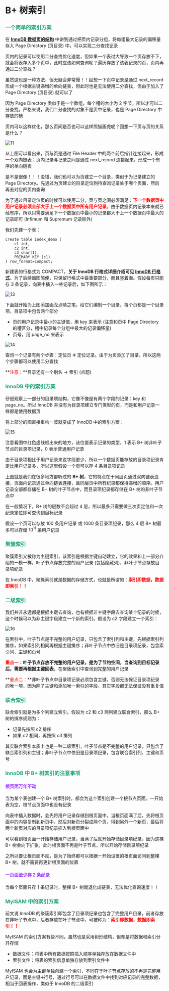 # B+ 树索引

### <font color=#1FA774>一个简单的索引方案</font>

在 **[InnoDB 数据页的结构](./InnoDB数据页的结构.html)** 中讲到通过把页内记录分组，将每组最大记录的偏移量存入 Page Directory (页目录) 中，可以实现二分查找记录

页内的记录可以使用二分查找优化速度，但如果一个表过大导致一个页存放不下，就会将表存入多个页中，此时应该如何查询呢？遍历存放了该表记录的页，页内再通过二分查找？

虽然这也是一种方法，但无疑会非常慢！！回想一下页中记录是通过 next_record 形成一个根据主键递增的单向链表，但此时也是无法使用二分查找，但由于加入了 Page Directory (页目录) 就可以了

因为 Page Directory 类似于是一个数组，每个槽的大小为 2 字节，所以才可以二分查找。严格来说，我们二分查找的对象不是页中记录，也是 Page Directory 中存放的槽

页内可以这样优化，那么页间是否也可以这样照猫画虎呢？回想一下页与页的关系是什么？

![11](https://cdn.jsdelivr.net/gh/LFool/new-image-hosting@master/20230427/0248471682534927DHZF6A11.svg)

从上图可以看出来，页与页是通过 File Header 中的两个前后指针连接起来，形成一个双向链表；页内记录与记录之间是通过 next_record 连接起来，形成一个有序的单向链表

是不是很像！！！没错，我们也可以为页建立一个目录，类似于为记录建立的 Page Directory。先通过为页建立的目录定位到待查询记录处于哪个页面，然后再去对应的页内查询

为了通过目录定位页的时候可以使用二分，页与页之间必须满足：**<font color='red'>下一个数据页中用户记录必须全部大于上一个数据页中所有用户记录</font>**。由于数据页内记录本来就已经有序，所以只需要满足下一个数据页中最小的记录都大于上一个数据页中最大的记录即可 (Infimum 和 Supremum 记录除外)

我们先建一个表：

```mysql
create table index_demo (
    c1 int,
    c2 int,
    c3 char(1),
    PRIMARY KEY (c1)
) row_format=compact;
```

新建表的行格式为 COMPACT，**关于 InnoDB 行格式详细介绍可见 [InnoDB 行格式](./InnoDB记录的存储结构.html#innodb-行格式)**。为了后续画图简便，只保留行格式中最重要部分，而且竖着画。假设每页只能存 3 条记录，向表中插入一些记录后，如下图所示：

![13](https://cdn.jsdelivr.net/gh/LFool/new-image-hosting@master/20230427/2133541682602434mTlRrb13.svg)

下面就开始为上图添加画龙点睛之笔，给它们编制一个目录，每个页都是一个目录项，目录项中包含两个部分

- 页的用户记录中最小的主键值，用 key 来表示 (注意和页中 Page Directory 的槽区分，槽中记录每个分组中最大的记录偏移量)
- 页号，用 page_no 来表示

![14](https://cdn.jsdelivr.net/gh/LFool/new-image-hosting@master/20230427/2134261682602466gk7xuN14.svg)

查询一个记录有两个步骤：定位页 ➕ 定位记录。由于为页添加了目录，所以这两个步骤都可以使用二分查找

**<font color='red'>注意：</font>**目录还有一个别名 -> 索引 (点题)

### <font color=#1FA774>InnoDB 中的索引方案</font>

仔细观察上一部分的目录项结构，它像不像是有两个字段的记录：key 和 page_no。所以 InnoDB 并没有为目录项建立专门类型的页，而是和用户记录一样都是使用数据页

将上部分的图直接重构一波就变成了 InnoDB 中的索引方案：

![15](https://cdn.jsdelivr.net/gh/LFool/new-image-hosting@master/20230427/2201041682604064IHesdD15.svg)

注意看图中红色虚线框出来的地方，该位置表示记录的类型，1 表示 B+ 树非叶子节点的目录项记录，0 表示普通用户记录

由于目录项相比于用户记录来说字段更少，所以一个数据页能存放的目录项记录肯定比用户记录多，所以这里假设一个页可以存 4 条目录项记录

上图就是我们在很多地方都听过的 **B+ 树**，它的特点在于同层页通过双向链表连接，页面内记录通过单向链表连接，且同层页中所有纪录都保持递增的顺序。用户记录全部都存储在 B+ 树的叶子节点中，而目录项纪录都存储在 B+ 树的非叶子节点中

在一般情况下，B+ 树的层数不会超过 4 层，所以最多只需要做三次页定位和一次纪录定位即可查询到目标记录

假设一个页可以存放 100 条用户记录 或 1000 条目录项纪录，那么 4 层 B+ 树最多可以存储 $10^{11}$ 条用户记录

### <font color=#1FA774>聚簇索引</font>

聚簇索引又被称为主键索引，该索引是根据主键自动建立，它的效果和上一部分介绍的一模一样，叶子节点存放完整的用户记录 (包括隐藏列)，非叶子节点存放目录项纪录

在 InnoDB 中，聚簇索引就是数据的存储方式，也就是所谓的：**<font color='red'>索引即数据，数据即索引！！</font>**

### <font color=#1FA774>二级索引</font>

我们并非永远都是根据主键去查询，也有根据非主键字段去查询某个纪录的时候，这个时候可以为非主键字段建立一个新的索引。假设为 c2 字段建立一个索引：

![16](https://cdn.jsdelivr.net/gh/LFool/new-image-hosting@master/20230427/22363416826061948GCPQL16.svg)

在索引中，叶子节点是不完整的用户记录，只包含了索引列和主键，先根据索引列排序，如果索引列相同再根据主键排序；非叶子节点中依旧是目录项纪录，包含索引列、主键和页号

**<font color='red'>重点一：</font>**叶子节点存放不完整的用户记录，是为了节约空间，当查询到目标记录后，需要再根据主键**回表**，在聚簇索引中查询到完整的用户记录

**<font color='red'>重点二：</font>**非叶子节点中目录项记录必须包含主键，否则无法保证目录项纪录的唯一项，因为除了主键和添加唯一索引的字段，其它字段都无法保证没有重复值

### <font color=#1FA774>联合索引</font>

联合索引就是为多个列建立索引。假设为 c2 和 c3 两列建立联合索引，那么 B+ 树的排序规则为：

- 记录先按照 c2 排序
- 如果 c2 相同，再按照 c3 排列

其实联合索引本质上也是一种二级索引，叶子节点是不完整的用户记录，只包含了联合索引列和主键；非叶子节点中依旧是目录项纪录，包含联合索引列、主键和页号

### <font color=#1FA774>InnoDB 中 B+ 树索引的注意事项</font>

#### <font color=#9933FF>根页面万年不动</font>

当为某个表创建一个 B+ 树索引时，都会为这个索引创建一个根节点页面。一开始表为空，根节点页面中也没有纪录

向表中插入数据时，会先将用户记录存储到根页面中。当根页面满了后，先将根页面中的内容复制到新页中，然后对新页分裂成两个页，得到另外一个新页，最后将两个新页对应的目录项纪录插入到根页面中

可以看到根页面一开始存储用户记录，当满了后就开始存储目录项纪录，因为这棵 B+ 树会向下扩张，此时根页面不再是叶子节点，所以开始存储目录项纪录

之所以要让根页面不动，是为了始终都可以根据一开始设置的根页面访问到整棵 B+ 树，就不需要再更新根页面的位置

#### <font color=#9933FF>一页面至少存 2 条纪录</font>

当每个页面只存 1 条记录时，整棵 B+ 树就退化成链表，无法优化查询速度！！

### <font color=#1FA774>MyISAM 中的索引方案</font>

前文说 InnoDB 的聚簇索引即包含了目录项纪录也包含了完整用户目录，前者存放在非叶子节点中，后者存放在叶子节点中，可被称为：**<font color='red'>索引即数据，数据即索引！！</font>**

MyISAM 的索引方案有些不同，虽然也是采用树形结构，但却是将数据和索引分开存储

- 数据文件：将表中所有数据按照插入顺序单独存放在数据文件中
- 索引文件：将表的索引信息单独存放到索引文件中

MyISAM 也会为主键单独创建一个索引，不同在于叶子节点存放的不再是完整用户记录，而是主键➕行号，通过行号可以在数据文件中找到对应记录的完整数据，相当于回表操作，类似于 InnoDB 的二级索引
